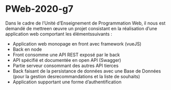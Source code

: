 # PWeb-2020-g7

Dans le cadre de l’Unité d’Enseignement de Programmation Web, il nous est demandé de mettreen œuvre un projet consistant en la réalisation d’une application web comportant les élémentssuivants :

- Application web monopage en front avec framework (vueJS)
- Back en node
- Front consomme une API REST exposé par le back
- API spécifié et documentée en open API (Swagger)
- Partie serveur consommant des autres API tierces
- Back faisant de la persistance de données avec une Base de Données (pour la gestion desrecommandations et la liste de souhaits)
- Application supportant une forme d’authentification

